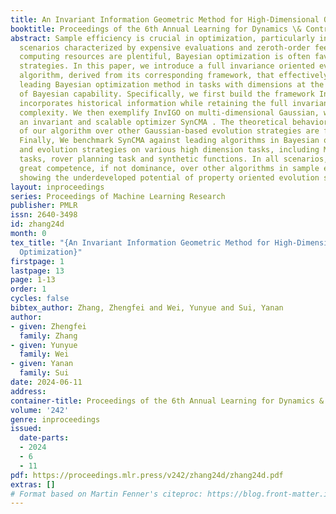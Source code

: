 ```yaml
---
title: An Invariant Information Geometric Method for High-Dimensional Online Optimization
booktitle: Proceedings of the 6th Annual Learning for Dynamics \& Control Conference
abstract: Sample efficiency is crucial in optimization, particularly in black-box
  scenarios characterized by expensive evaluations and zeroth-order feedback. When
  computing resources are plentiful, Bayesian optimization is often favored over evolution
  strategies. In this paper, we introduce a full invariance oriented evolution strategies
  algorithm, derived from its corresponding framework, that effectively rivals the
  leading Bayesian optimization method in tasks with dimensions at the upper limit
  of Bayesian capability. Specifically, we first build the framework InvIGO that fully
  incorporates historical information while retaining the full invariant and computational
  complexity. We then exemplify InvIGO on multi-dimensional Gaussian, which gives
  an invariant and scalable optimizer SynCMA . The theoretical behavior and advantages
  of our algorithm over other Gaussian-based evolution strategies are further analyzed.
  Finally, We benchmark SynCMA against leading algorithms in Bayesian optimization
  and evolution strategies on various high dimension tasks, including Mujoco locomotion
  tasks, rover planning task and synthetic functions. In all scenarios, SynCMA demonstrates
  great competence, if not dominance, over other algorithms in sample efficiency,
  showing the underdeveloped potential of property oriented evolution strategies.
layout: inproceedings
series: Proceedings of Machine Learning Research
publisher: PMLR
issn: 2640-3498
id: zhang24d
month: 0
tex_title: "{An Invariant Information Geometric Method for High-Dimensional Online
  Optimization}"
firstpage: 1
lastpage: 13
page: 1-13
order: 1
cycles: false
bibtex_author: Zhang, Zhengfei and Wei, Yunyue and Sui, Yanan
author:
- given: Zhengfei
  family: Zhang
- given: Yunyue
  family: Wei
- given: Yanan
  family: Sui
date: 2024-06-11
address:
container-title: Proceedings of the 6th Annual Learning for Dynamics & Control Conference
volume: '242'
genre: inproceedings
issued:
  date-parts:
  - 2024
  - 6
  - 11
pdf: https://proceedings.mlr.press/v242/zhang24d/zhang24d.pdf
extras: []
# Format based on Martin Fenner's citeproc: https://blog.front-matter.io/posts/citeproc-yaml-for-bibliographies/
---
```


